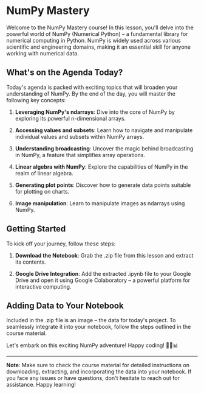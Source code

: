 # NumPy Mastery

Welcome to the NumPy Mastery course! In this lesson, you'll delve into the powerful world of NumPy (Numerical Python) – a fundamental library for numerical computing in Python. NumPy is widely used across various scientific and engineering domains, making it an essential skill for anyone working with numerical data.

## What's on the Agenda Today?

Today's agenda is packed with exciting topics that will broaden your understanding of NumPy. By the end of the day, you will master the following key concepts:

1. **Leveraging NumPy's ndarrays**: Dive into the core of NumPy by exploring its powerful n-dimensional arrays.

2. **Accessing values and subsets**: Learn how to navigate and manipulate individual values and subsets within NumPy arrays.

3. **Understanding broadcasting**: Uncover the magic behind broadcasting in NumPy, a feature that simplifies array operations.

4. **Linear algebra with NumPy**: Explore the capabilities of NumPy in the realm of linear algebra.

5. **Generating plot points**: Discover how to generate data points suitable for plotting on charts.

6. **Image manipulation**: Learn to manipulate images as ndarrays using NumPy.

## Getting Started

To kick off your journey, follow these steps:

1. **Download the Notebook**: Grab the .zip file from this lesson and extract its contents.

2. **Google Drive Integration**: Add the extracted .ipynb file to your Google Drive and open it using Google Colaboratory – a powerful platform for interactive computing.

## Adding Data to Your Notebook

Included in the .zip file is an image – the data for today's project. To seamlessly integrate it into your notebook, follow the steps outlined in the course material.

Let's embark on this exciting NumPy adventure! Happy coding! 🚀🔢📊

---

**Note**: Make sure to check the course material for detailed instructions on downloading, extracting, and incorporating the data into your notebook. If you face any issues or have questions, don't hesitate to reach out for assistance. Happy learning!
